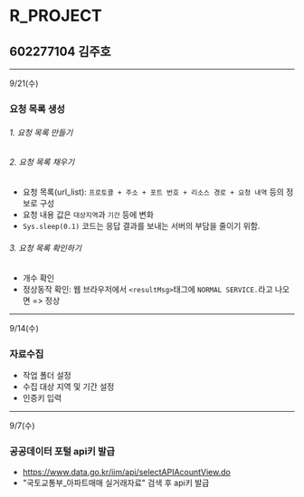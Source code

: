 # R_PROJECT
## 602277104 김주호
---
9/21(수)
### 요청 목록 생성
###### 1. 요청 목록 만들기
###### 2. 요청 목록 채우기
  - 요청 목록(url_list): `프로토콜 + 주소 + 포트 번호 + 리소스 경로 + 요청 내역` 등의 정보로 구성
  - 요청 내용 값은 `대상지역`과 `기간` 등에 변화
  - `Sys.sleep(0.1)` 코드는 응답 결과를 보내는 서버의 부담을 줄이기 위함.
###### 3. 요청 목록 확인하기
  - 개수 확인
  - 정상동작 확인: 웹 브라우저에서 `<resultMsg>`태그에 `NORMAL SERVICE.`라고 나오면 => 정상
---
9/14(수)
### 자료수집
- 작업 폴더 설정
- 수집 대상 지역 및 기간 설정
- 인증키 입력
---
9/7(수)
### 공공데이터 포털 api키 발급
- https://www.data.go.kr/iim/api/selectAPIAcountView.do
- "국토교통부_아파트매매 실거래자료" 검색 후 api키 발급
